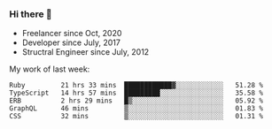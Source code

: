 ### Hi there 👋

- Freelancer since Oct, 2020
- Developer since July, 2017
- Structral Engineer since July, 2012

My work of last week:

<!--START_SECTION:waka-->
```text
Ruby         21 hrs 33 mins  ████████████▓░░░░░░░░░░░░   51.28 % 
TypeScript   14 hrs 57 mins  █████████░░░░░░░░░░░░░░░░   35.58 % 
ERB          2 hrs 29 mins   █▒░░░░░░░░░░░░░░░░░░░░░░░   05.92 % 
GraphQL      46 mins         ▒░░░░░░░░░░░░░░░░░░░░░░░░   01.83 % 
CSS          32 mins         ▒░░░░░░░░░░░░░░░░░░░░░░░░   01.31 % 
```
<!--END_SECTION:waka-->
